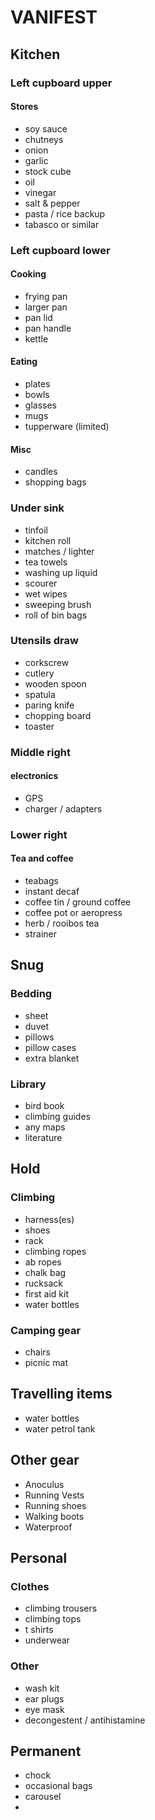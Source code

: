 # VANIFEST

## Kitchen

### Left cupboard upper
#### Stores
- soy sauce
- chutneys
- onion
- garlic
- stock cube
- oil
- vinegar
- salt & pepper
- pasta / rice backup
- tabasco or similar

### Left cupboard lower
#### Cooking
- frying pan
- larger pan
- pan lid
- pan handle
- kettle

#### Eating
- plates
- bowls
- glasses
- mugs
- tupperware (limited)

#### Misc
- candles
- shopping bags

### Under sink
- tinfoil
- kitchen roll
- matches / lighter
- tea towels
- washing up liquid
- scourer
- wet wipes
- sweeping brush
- roll of bin bags

### Utensils draw
- corkscrew
- cutlery
- wooden spoon
- spatula
- paring knife
- chopping board
- toaster

### Middle right
#### electronics
- GPS
- charger / adapters

### Lower right
#### Tea and coffee
- teabags
- instant decaf
- coffee tin / ground coffee
- coffee pot or aeropress
- herb / rooibos tea
- strainer

## Snug
### Bedding
- sheet
- duvet
- pillows
- pillow cases
- extra blanket

### Library
- bird book
- climbing guides
- any maps
- literature

## Hold
### Climbing
- harness(es)
- shoes
- rack
- climbing ropes
- ab ropes
- chalk bag
- rucksack
- first aid kit
- water bottles

### Camping gear
- chairs
- picnic mat


## Travelling items
- water bottles
- water petrol tank

## Other gear
- Anoculus
- Running Vests
- Running shoes
- Walking boots
- Waterproof

## Personal

### Clothes
- climbing trousers
- climbing tops
- t shirts
- underwear

### Other
- wash kit
- ear plugs
- eye mask
- decongestent / antihistamine

## Permanent
- chock
- occasional bags
- carousel
- 
